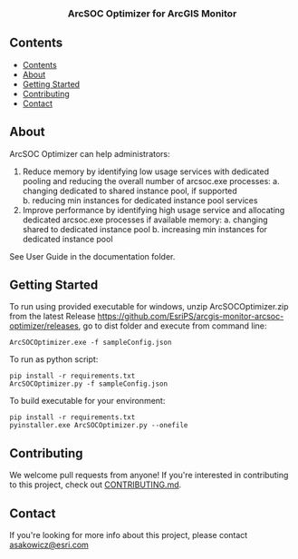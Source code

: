 <div align="center">
  <h3 align="center">ArcSOC Optimizer for ArcGIS Monitor</h3>
</div>

  
## Contents

- [Contents](#contents)
- [About](#about)
- [Getting Started](#getting-started)
- [Contributing](#contributing)
- [Contact](#contanct)


  
## About
ArcSOC Optimizer can help administrators:
1.	Reduce memory by identifying low usage services with dedicated pooling and reducing the overall number of arcsoc.exe processes: 
a.	changing dedicated to shared instance pool, if supported   
b.	reducing min instances for dedicated instance pool services
2.	Improve performance by identifying high usage service and allocating dedicated arcsoc.exe processes if available memory:
a.	changing shared to dedicated instance pool
b.	increasing min instances for dedicated instance pool

See User Guide in the documentation folder.

  
## Getting Started
To run using provided executable for windows, unzip ArcSOCOptimizer.zip from the latest Release https://github.com/EsriPS/arcgis-monitor-arcsoc-optimizer/releases, go to dist folder and execute from command line:
```shell
ArcSOCOptimizer.exe -f sampleConfig.json
```
To run as python script:
```shell
pip install -r requirements.txt
ArcSOCOptimizer.py -f sampleConfig.json
```
To build executable for your environment:
```shell
pip install -r requirements.txt
pyinstaller.exe ArcSOCOptimizer.py --onefile
```
 
## Contributing

We welcome pull requests from anyone! If you're interested in contributing to this project, check out [CONTRIBUTING.md](CONTRIBUTING.md).

## Contact
If you're looking for more info about this project, please contact asakowicz@esri.com

